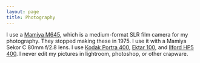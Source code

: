 ```yaml
---
layout: page
title: Photography
---
```


I use a <a href="http://camera-wiki.org/wiki/Mamiya_M645" target="_blank">Mamiya M645</a>, which is a medium-format SLR film camera for my photography. They stopped making these in 1975. I use it with a Mamiya Sekor C 80mm f/2.8 lens. I use <a href="https://grainsandsuch.co/kodak-portra-400-35-120">Kodak Portra 400</a>, <a href="https://www.analog.cafe/r/kodak-ektar-100-film-review-59np">Ektar 100</a>, and <a href="https://www.shopmoment.com/reviews/ilford-hp5-400-film-review">Ilford HP5 400</a>. I never edit my pictures in lightroom, photoshop, or other crapware. 
